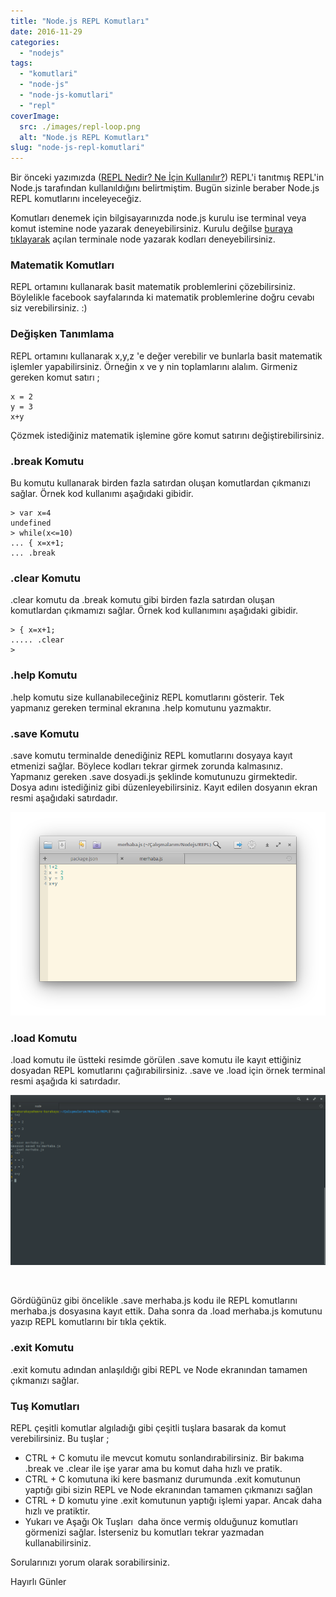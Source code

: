 ```yaml
---
title: "Node.js REPL Komutları"
date: 2016-11-29
categories: 
  - "nodejs"
tags: 
  - "komutlari"
  - "node-js"
  - "node-js-komutlari"
  - "repl"
coverImage:
  src: ./images/repl-loop.png
  alt: "Node.js REPL Komutları"
slug: "node-js-repl-komutlari"
---
```


Bir önceki yazımızda ([REPL Nedir? Ne İçin Kullanılır?](http://www.emrekarakaya.com.tr/repl-nedir-ne-icin-kullanilir/)) REPL'i tanıtmış REPL'in Node.js tarafından kullanıldığını belirtmiştim. Bugün sizinle beraber Node.js REPL komutlarını inceleyeceğiz.

<!--more-->

Komutları denemek için bilgisayarınızda node.js kurulu ise terminal veya komut istemine node yazarak deneyebilirsiniz. Kurulu değilse [buraya tıklayarak](https://www.tutorialspoint.com/nodejs_terminal_online.php) açılan terminale node yazarak kodları deneyebilirsiniz.

### Matematik Komutları

REPL ortamını kullanarak basit matematik problemlerini çözebilirsiniz. Böylelikle facebook sayfalarında ki matematik problemlerine doğru cevabı siz verebilirsiniz. :)

### Değişken Tanımlama

REPL ortamını kullanarak x,y,z 'e değer verebilir ve bunlarla basit matematik işlemler yapabilirsiniz. Örneğin x ve y nin toplamlarını alalım. Girmeniz gereken komut satırı ;

```
x = 2
y = 3
x+y
```

Çözmek istediğiniz matematik işlemine göre komut satırını değiştirebilirsiniz.

### .break Komutu

Bu komutu kullanarak birden fazla satırdan oluşan komutlardan çıkmanızı sağlar. Örnek kod kullanımı aşağıdaki gibidir.

```
> var x=4
undefined
> while(x<=10)
... { x=x+1;
... .break
```

### .clear Komutu

.clear komutu da .break komutu gibi birden fazla satırdan oluşan komutlardan çıkmamızı sağlar. Örnek kod kullanımını aşağıdaki gibidir.

```
> { x=x+1;
..... .clear
>
```

### .help Komutu

.help komutu size kullanabileceğiniz REPL komutlarını gösterir. Tek yapmanız gereken terminal ekranına .help komutunu yazmaktır.

### .save Komutu

.save komutu terminalde denediğiniz REPL komutlarını dosyaya kayıt etmenizi sağlar. Böylece kodları tekrar girmek zorunda kalmasınız. Yapmanız gereken .save dosyadi.js şeklinde komutunuzu girmektedir. Dosya adını istediğiniz gibi düzenleyebilirsiniz. Kayıt edilen dosyanın ekran resmi aşağıdaki satırdadır.

![kod](images/BvRnD9.png)

### .load Komutu

.load komutu ile üstteki resimde görülen .save komutu ile kayıt ettiğiniz dosyadan REPL komutlarını çağırabilirsiniz. .save ve .load için örnek terminal resmi aşağıda ki satırdadır.

![kod](images/BvRn2v.png)

 

Gördüğünüz gibi öncelikle .save merhaba.js kodu ile REPL komutlarını merhaba.js dosyasına kayıt ettik. Daha sonra da .load merhaba.js komutunu yazıp REPL komutlarını bir tıkla çektik.

### .exit Komutu

.exit komutu adından anlaşıldığı gibi REPL ve Node ekranından tamamen çıkmanızı sağlar.

### Tuş Komutları

REPL çeşitli komutlar algıladığı gibi çeşitli tuşlara basarak da komut verebilirsiniz. Bu tuşlar ;

- CTRL + C komutu ile mevcut komutu sonlandırabilirsiniz. Bir bakıma .break ve .clear ile işe yarar ama bu komut daha hızlı ve pratik.
- CTRL + C komutuna iki kere basmanız durumunda .exit komutunun yaptığı gibi sizin REPL ve Node ekranından tamamen çıkmanızı sağlan
- CTRL + D komutu yine .exit komutunun yaptığı işlemi yapar. Ancak daha hızlı ve pratiktir.
- Yukarı ve Aşağı Ok Tuşları  daha önce vermiş olduğunuz komutları görmenizi sağlar. İsterseniz bu komutları tekrar yazmadan kullanabilirsiniz.

Sorularınızı yorum olarak sorabilirsiniz.

Hayırlı Günler
